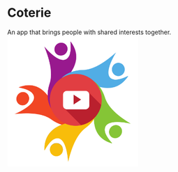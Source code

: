 # Coterie
An app that brings people with shared interests together.
<img src="coterieapp\static\logos\coterie-logo-no-background.png" width="300px" height="300px" alt="Coterie Logo">
